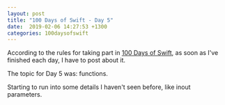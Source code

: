 ```yaml
---
layout: post
title: "100 Days of Swift - Day 5"
date:  2019-02-06 14:27:53 +1300
categories: 100daysofswift
---
```

According to the rules for taking part in [100 Days of Swift](https://www.hacking100daysofswiftwithswift.com/100), as soon as I've finished each day, I have to post about it.

The topic for Day 5 was: functions.

Starting to run into some details I haven't seen before, like inout parameters.
